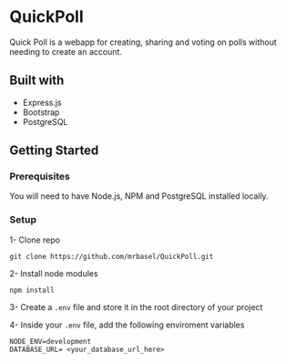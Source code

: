 # QuickPoll

Quick Poll is a webapp for creating, sharing and voting on polls without needing to create an account. 

## Built with

- Express.js
- Bootstrap
- PostgreSQL

## Getting Started

### Prerequisites

You will need to have Node.js, NPM and PostgreSQL installed locally.

### Setup

1- Clone repo

```
git clone https://github.com/mrbasel/QuickPoll.git
```

2- Install node modules

```npm install```

3- Create a `.env` file and store it in the root directory of your project

4- Inside your `.env` file, add the following enviroment variables

```
NODE_ENV=development
DATABASE_URL= <your_database_url_here>
```
